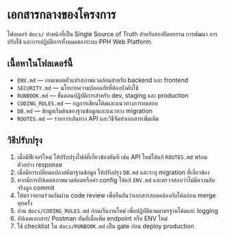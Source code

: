# เอกสารกลางของโครงการ

โฟลเดอร์ `docs/` ทำหน้าที่เป็น Single Source of Truth สำหรับสถาปัตยกรรม การพัฒนา การปรับใช้ และการปฏิบัติการทั้งหมดของระบบ PPH Web Platform.

## เนื้อหาในโฟลเดอร์นี้
- `ENV.md` — เทมเพลตตัวแปรสภาพแวดล้อมสำหรับ backend และ frontend
- `SECURITY.md` — นโยบายความปลอดภัยที่ต้องบังคับใช้
- `RUNBOOK.md` — ขั้นตอนปฏิบัติการสำหรับ dev, staging และ production
- `CODING_RULES.md` — กฎการเขียนโค้ดและแนวทางการทดสอบ
- `DB.md` — ข้อมูลเริ่มต้นของฐานข้อมูลและแนวทาง migration
- `ROUTES.md` — รายการเส้นทาง API และวิธีจัดทำเอกสารเพิ่มเติม

## วิธีปรับปรุง
1. เมื่อมีฟีเจอร์ใหม่ ให้ปรับปรุงไฟล์ที่เกี่ยวข้องทันที เช่น API ใหม่ให้แก้ `ROUTES.md` พร้อมตัวอย่าง response
2. เมื่อมีการเปลี่ยนแปลงสคีมาฐานข้อมูล ให้ปรับปรุง `DB.md` และระบุ migration ที่เกี่ยวข้อง
3. หากมีการอัปเดตสภาพแวดล้อมหรือค่า config ให้แก้ `ENV.md` และตรวจสอบว่าไม่มีความลับจริงถูก commit
4. ให้ตรวจทานร่วมกันผ่าน code review เพื่อยืนยันว่าเอกสารสอดคล้องกับโค้ดก่อน merge ทุกครั้ง
5. อ่าน `docs/CODING_RULES.md` ก่อนเริ่มงานใหม่ เพื่อปฏิบัติตามมาตรฐานโค้ดและ logging
6. อัปเดตเอกสาร/ Postman ทันทีเมื่อเพิ่ม endpoint หรือ ENV ใหม่
7. ใช้ checklist ใน `docs/RUNBOOK.md` เป็น gate ก่อน deploy production
